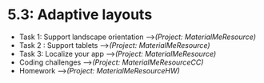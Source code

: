 # 5.3: Adaptive layouts

* Task 1: Support landscape orientation -->*(Project: MaterialMeResource)*
* Task 2 : Support tablets -->*(Project: MaterialMeResource)*
* Task 3: Localize your app -->*(Project: MaterialMeResource)*
* Coding challenges -->*(Project: MaterialMeResourceCC)*
* Homework -->*(Project: MaterialMeResourceHW)*
